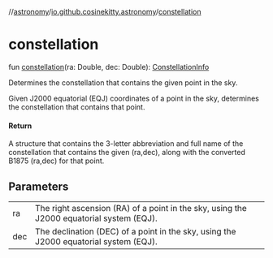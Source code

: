 //[astronomy](../../index.md)/[io.github.cosinekitty.astronomy](index.md)/[constellation](constellation.md)

# constellation

fun [constellation](constellation.md)(ra: Double, dec: Double): [ConstellationInfo](-constellation-info/index.md)

Determines the constellation that contains the given point in the sky.

Given J2000 equatorial (EQJ) coordinates of a point in the sky, determines the constellation that contains that point.

#### Return

A structure that contains the 3-letter abbreviation and full name of the constellation that contains the given (ra,dec), along with the converted B1875 (ra,dec) for that point.

## Parameters

| | |
|---|---|
| ra | The right ascension (RA) of a point in the sky, using the J2000 equatorial system (EQJ). |
| dec | The declination (DEC) of a point in the sky, using the J2000 equatorial system (EQJ). |
